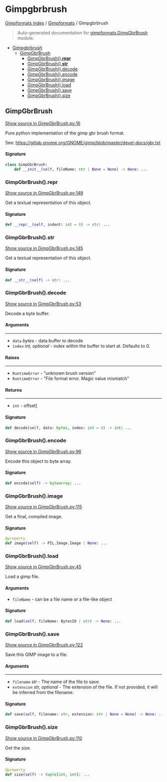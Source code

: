 # Gimpgbrbrush

[Gimpformats Index](../README.md#gimpformats-index) / [Gimpformats](./index.md#gimpformats) / Gimpgbrbrush

> Auto-generated documentation for [gimpformats.GimpGbrBrush](../../../gimpformats/GimpGbrBrush.py) module.

- [Gimpgbrbrush](#gimpgbrbrush)
  - [GimpGbrBrush](#gimpgbrbrush)
    - [GimpGbrBrush().__repr__](#gimpgbrbrush()__repr__)
    - [GimpGbrBrush().__str__](#gimpgbrbrush()__str__)
    - [GimpGbrBrush().decode](#gimpgbrbrush()decode)
    - [GimpGbrBrush().encode](#gimpgbrbrush()encode)
    - [GimpGbrBrush().image](#gimpgbrbrush()image)
    - [GimpGbrBrush().load](#gimpgbrbrush()load)
    - [GimpGbrBrush().save](#gimpgbrbrush()save)
    - [GimpGbrBrush().size](#gimpgbrbrush()size)

## GimpGbrBrush

[Show source in GimpGbrBrush.py:16](../../../gimpformats/GimpGbrBrush.py#L16)

Pure python implementation of the gimp gbr brush format.

See:
 https://gitlab.gnome.org/GNOME/gimp/blob/master/devel-docs/gbr.txt

#### Signature

```python
class GimpGbrBrush:
    def __init__(self, fileName: str | None = None) -> None: ...
```

### GimpGbrBrush().__repr__

[Show source in GimpGbrBrush.py:149](../../../gimpformats/GimpGbrBrush.py#L149)

Get a textual representation of this object.

#### Signature

```python
def __repr__(self, indent: int = 0) -> str: ...
```

### GimpGbrBrush().__str__

[Show source in GimpGbrBrush.py:145](../../../gimpformats/GimpGbrBrush.py#L145)

Get a textual representation of this object.

#### Signature

```python
def __str__(self) -> str: ...
```

### GimpGbrBrush().decode

[Show source in GimpGbrBrush.py:53](../../../gimpformats/GimpGbrBrush.py#L53)

Decode a byte buffer.

#### Arguments

----
 - `data` *bytes* - data buffer to decode
 - `index` *int, optional* - index within the buffer to start at. Defaults to 0.

#### Raises

------
 - `RuntimeError` - "unknown brush version"
 - `RuntimeError` - "File format error.  Magic value mismatch"

#### Returns

-------
 - `int` - offset]

#### Signature

```python
def decode(self, data: bytes, index: int = 0) -> int: ...
```

### GimpGbrBrush().encode

[Show source in GimpGbrBrush.py:96](../../../gimpformats/GimpGbrBrush.py#L96)

Encode this object to byte array.

#### Signature

```python
def encode(self) -> bytearray: ...
```

### GimpGbrBrush().image

[Show source in GimpGbrBrush.py:115](../../../gimpformats/GimpGbrBrush.py#L115)

Get a final, compiled image.

#### Signature

```python
@property
def image(self) -> PIL.Image.Image | None: ...
```

### GimpGbrBrush().load

[Show source in GimpGbrBrush.py:45](../../../gimpformats/GimpGbrBrush.py#L45)

Load a gimp file.

#### Arguments

- `fileName` - can be a file name or a file-like object

#### Signature

```python
def load(self, fileName: BytesIO | str) -> None: ...
```

### GimpGbrBrush().save

[Show source in GimpGbrBrush.py:122](../../../gimpformats/GimpGbrBrush.py#L122)

Save this GIMP image to a file.

#### Arguments

----
 - `filename` *str* - The name of the file to save.
 - `extension` *str, optional* - The extension of the file. If not provided,
  it will be inferred from the filename.

#### Signature

```python
def save(self, filename: str, extension: str | None = None) -> None: ...
```

### GimpGbrBrush().size

[Show source in GimpGbrBrush.py:110](../../../gimpformats/GimpGbrBrush.py#L110)

Get the size.

#### Signature

```python
@property
def size(self) -> tuple[int, int]: ...
```